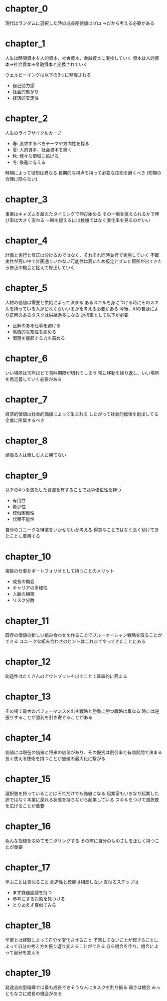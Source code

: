 # chapter_0
現代はランダムに選択した時の成長期待値はゼロ
→だから考える必要がある

# chapter_1
人生は時間資本を人的資本、社会資本、金融資本に変換していく
資本は人的資本→社会資本→金融資本と変換されていく

ウェルビーイングは以下の3つに整理される
- 自己効力感
- 社会的繋がり
- 経済的安定性

# chapter_2
人生のライフサイクルカーブ
- 春: 追求するべきテーマや方向性を探る
- 夏: 人的資本、社会資本を築く
- 秋: 様々な領域に拡げる
- 冬: 後進に与える

時期によって役割は異なる
長期的な視点を持って必要な技能を磨くべき (短期の合理に陥らない)

# chapter_3
事業はキャズムを超えたタイミングで伸び始める
その一瞬を捉えられるかで伸び率は大きく変わる
一瞬を捉えるには数値ではなく変化率を見るのがいい

# chapter_4
計画と実行と修正は分けるのではなく、それぞれ同時並行で実施していく
不確実性が高い中で計画通りいかない可能性は高いため仮定とズレた箇所が出てきたら修正の機会と捉えて修正していく

# chapter_5
人材の価値は需要と供給によって決まる
あるスキルを身につける時にそのスキルを持っている人がどれぐらいいるかを考える必要がある
今後、AIの普及により正解のあるタスクは供給過多になる
対抗策として以下が必要
- 正解のある仕事を避ける
- 感情的な知性を高める
- 問題を提起する力を高める

# chapter_6
いい場所は10年ほどで賞味期限が切れてしまう
常に移動を繰り返し、いい場所を再定義していく必要がある

# chapter_7
経済的価値は社会的価値によって生まれる
したがって社会的価値を創出してる企業に所属するべき

# chapter_8
頑張る人は楽しむ人に勝てない

# chapter_9
以下の4つを満たした資源を有することで競争優位性を持つ
- 有用性
- 希少性
- 模倣困難性
- 代替不能性

自分のユニークな特徴をいかせないか考える
得意なことではなく長く続けてきたことに着目する

# chapter_10
複数の仕事をポートフォリオとして持つことのメリット
- 成長の機会
- キャリアの多様性
- 人脈の構築
- リスク分散

# chapter_11
既存の価値の新しい組み合わせを作ることでブルーオーシャン戦略を取ることができる
ユニークな組み合わせのヒントはこれまでやってきたことにある

# chapter_12
創造性はたくさんのアウトプットを出すことで確率的に高まる

# chapter_13
その場で最大のパフォーマンスを出す戦略と勝負に勝つ戦略は異なる
時には逆張りすることが勝利を引き寄せることがある

# chapter_14
価値には現在の価値と将来の価値があり、その優劣は割引率と有効期間で決まる
長く使える技術を持つことが価値の最大化に繋がる

# chapter_15
選択肢を持っていることはそれだけでも価値になる
起業家もいきなり起業した訳ではなく本業に戻れる状態を持ちながら起業している
スキルをつけて選択肢を広げることが重要

# chapter_16
色んな指標を決めてモニタリングする
その際に自分のものさしを正しく持つことが重要

# chapter_17
学ぶことは真似ること
創造性と模範は相反しない
真似るステップは
- まず課題認識を持つ
- 参考にする対象を見つける
- とりあえず真似てみる

# chapter_18
学習とは経験によって自分を変化させること
予測してないことが起きることによって自分の考え方を振り返り変えることができる
自ら機会を作り、機会によって自分を変える

# chapter_19
発達志向型組織では最も成長できそうな人にタスクを割り振る
弱さは機会
みっともなさに成長の機会がある
